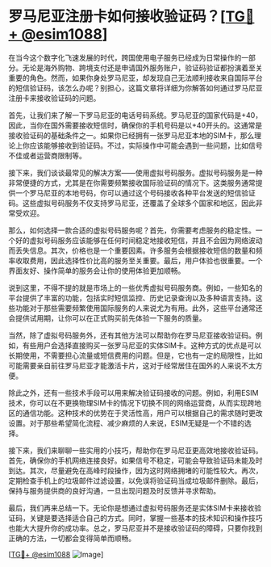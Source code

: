 # 罗马尼亚注册卡如何接收验证码？[[TG💪+ @esim1088](https://t.me/s/esim1088)]

在当今这个数字化飞速发展的时代，跨国使用电子服务已经成为日常操作的一部分。无论是海外购物、跨境支付还是申请国外服务账户，验证码验证都扮演着至关重要的角色。然而，如果你身处罗马尼亚，却发现自己无法顺利接收来自国际平台的短信验证码，该怎么办呢？别担心，这篇文章将详细为你解答如何通过罗马尼亚注册卡来接收验证码的问题。

首先，让我们来了解一下罗马尼亚的电话号码系统。罗马尼亚的国家代码是+40，因此，当你在国外需要接收短信时，确保你的手机号码是以+40开头的。这通常是接收验证码的基础条件之一。如果你已经拥有一张罗马尼亚本地的SIM卡，那么理论上你应该能够接收到验证码。不过，实际操作中可能会遇到一些问题，比如信号不佳或者运营商限制等。

接下来，我们谈谈最常见的解决方案——使用虚拟号码服务。虚拟号码服务是一种非常便捷的方式，尤其是在你需要频繁接收国际验证码的情况下。这类服务通常提供一个罗马尼亚的本地号码，你可以通过这个号码接收各种平台发送的短信验证码。这些虚拟号码服务不仅支持罗马尼亚，还覆盖了全球多个国家和地区，因此非常受欢迎。

那么，如何选择一款合适的虚拟号码服务呢？首先，你需要考虑服务的稳定性。一个好的虚拟号码服务应该能够在任何时间稳定地接收短信，并且不会因为网络波动而丢失信息。其次，价格也是一个重要因素。许多服务会根据接收短信的数量和频率收取费用，因此选择性价比高的服务至关重要。最后，用户体验也很重要。一个界面友好、操作简单的服务会让你的使用体验更加顺畅。

说到这里，不得不提的就是市场上的一些优秀虚拟号码服务商。例如，一些知名的平台提供了丰富的功能，包括实时短信监控、历史记录查询以及多种语言支持。这些功能对于那些需要频繁使用国际服务的人来说尤为有用。此外，这些平台通常还会提供试用期，让你可以在正式购买前先体验一下服务的质量。

当然，除了虚拟号码服务外，还有其他方法可以帮助你在罗马尼亚接收验证码。例如，有些用户会选择直接购买一张罗马尼亚的实体SIM卡。这种方式的优点是可以长期使用，不需要担心流量或短信费用的问题。但是，它也有一定的局限性，比如可能需要亲自前往罗马尼亚才能激活卡片，这对于经常居住在国外的人来说不太方便。

除此之外，还有一些技术手段可以用来解决验证码接收的问题。例如，利用ESIM技术，你可以在不更换物理SIM卡的情况下切换不同的网络运营商，从而实现跨地区的通信功能。这种技术的优势在于灵活性高，用户可以根据自己的需求随时更改设置。对于那些希望简化流程、减少麻烦的人来说，ESIM无疑是一个不错的选择。

接下来，我们来聊聊一些实用的小技巧，帮助你在罗马尼亚更高效地接收验证码。首先，确保你的手机网络连接良好。如果信号不稳定，可能会导致验证码未能及时到达。其次，尽量避免在高峰时段操作，因为这时网络拥堵的可能性较大。再次，定期检查手机上的垃圾邮件过滤设置，以免误将验证码当成垃圾邮件删除。最后，保持与服务提供商的良好沟通，一旦出现问题及时反馈并寻求帮助。

最后，我们再来总结一下。无论你是想通过虚拟号码服务还是实体SIM卡来接收验证码，关键是要选择适合自己的方式。同时，掌握一些基本的技术知识和操作技巧也能大大提升你的成功率。总之，罗马尼亚并不是接收验证码的障碍，只要你找到正确的方法，一切都会变得简单而顺畅。

[[TG💪+ @esim1088](https://t.me/s/esim1088) ![Image](https://i.postimg.cc/4NQfJmqS/Snipaste-2025-05-13-00-14-12.png)]